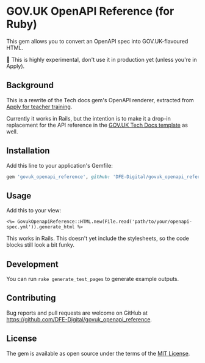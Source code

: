 # GOV.UK OpenAPI Reference (for Ruby)

This gem allows you to convert an OpenAPI spec into GOV.UK-flavoured HTML.

🚨 This is highly experimental, don't use it in production yet (unless you're in Apply).

## Background

This is a rewrite of the Tech docs gem's OpenAPI renderer, extracted from [Apply for teacher training](https://github.com/DFE-Digital/apply-for-teacher-training).

Currently it works in Rails, but the intention is to make it a drop-in replacement for the API reference in the [GOV.UK Tech Docs template](https://github.com/alphagov/tech-docs-template) as well.

## Installation

Add this line to your application's Gemfile:

```ruby
gem 'govuk_openapi_reference', github: 'DFE-Digital/govuk_openapi_reference'
```

## Usage

Add this to your view:

```erb
<%= GovukOpenapiReference::HTML.new(File.read('path/to/your/openapi-spec.yml')).generate_html %>
```

This works in Rails. This doesn't yet include the stylesheets, so the code blocks still look a bit funky.

## Development

You can run `rake generate_test_pages` to generate example outputs.

## Contributing

Bug reports and pull requests are welcome on GitHub at https://github.com/DFE-Digital/govuk_openapi_reference.

## License

The gem is available as open source under the terms of the [MIT License](https://opensource.org/licenses/MIT).
